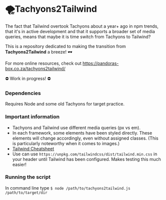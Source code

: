# 🌪Tachyons2Tailwind



The fact that Tailwind overtook Tachyons about a year+ ago in npm trends, that it's in active development and that it supports a broader set of media queries, means that maybe it is time switch from Tachyons to Tailwind?

This is a repository dedicated to making the transition from <b>Tachyons2Tailwind</b> a breeze! 🕶

For more online resources, check out https://pandoras-box.co.za/tachyons2tailwind/

⛔ Work in progress! ⛔

<h3>Dependencies</h3>

Requires Node and some old Tachyons for target practice.

<h3>Important information</h3>

<ul>
  <li>Tachyons and Tailwind use different media queries (px vs em).</li>
  <li>In each framework, some elements have been styled directly. These elements will change accordingly, even without assigned classes. (This is particularly noteworthy when it comes to images.)</li>
  <li><a href="https://nerdcave.com/tailwind-cheat-sheet">Tailwind Cheatsheet</a></li>
  <li>Use can use <code>https://unpkg.com/tailwindcss/dist/tailwind.min.css</code> in your header until Tailwind has been configured. Makes testing this much easier!</li>
</ul>

<h3>Running the script</h3>

In command line type <code>$ node /path/to/tachyons2tailwind.js /path/to/target/dir</code>
